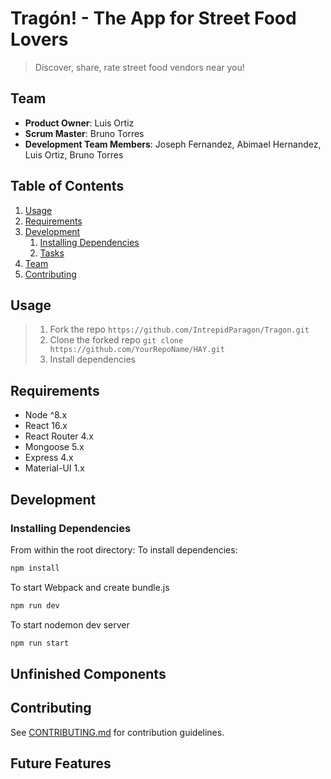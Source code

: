 # Tragón! - The App for Street Food Lovers

> Discover, share, rate street food vendors near you!

## Team

  - __Product Owner__: Luis Ortiz
  - __Scrum Master__: Bruno Torres
  - __Development Team Members__: Joseph Fernandez, Abimael Hernandez, Luis Ortiz, Bruno Torres

## Table of Contents

1. [Usage](#Usage)
1. [Requirements](#requirements)
1. [Development](#development)
    1. [Installing Dependencies](#installing-dependencies)
    1. [Tasks](#tasks)
1. [Team](#team)
1. [Contributing](#contributing)


## Usage

> 1. Fork the repo `https://github.com/IntrepidParagon/Tragon.git`
> 2. Clone the forked repo `git clone https://github.com/YourRepoName/HAY.git`
> 3. Install dependencies

## Requirements

- Node ^8.x
- React 16.x
- React Router 4.x
- Mongoose 5.x
- Express 4.x
- Material-UI 1.x

## Development

### Installing Dependencies

From within the root directory:
To install dependencies:
```sh
npm install
```
To start Webpack and create bundle.js
```sh
npm run dev
```
To start nodemon dev server
```sh
npm run start
```

## Unfinished Components

## Contributing

See [CONTRIBUTING.md](https://github.com/unexpected-lion/ourglass/blob/master/contributing.md) for contribution guidelines.

## Future Features
